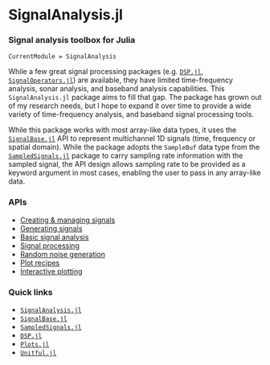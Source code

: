 # SignalAnalysis.jl
### Signal analysis toolbox for Julia

```@meta
CurrentModule = SignalAnalysis
```

While a few great signal processing packages (e.g. [`DSP.jl`](https://github.com/JuliaDSP/DSP.jl), [`SignalOperators.jl`](https://github.com/haberdashPI/SignalOperators.jl)) are available, they have limited time-frequency analysis, sonar analysis, and baseband analysis capabilities. This `SignalAnalysis.jl` package aims to fill that gap. The package has grown out of my research needs, but I hope to expand it over time to provide a wide variety of time-frequency analysis, and baseband signal processing tools.

While this package works with most array-like data types, it uses the [`SignalBase.jl`](https://github.com/haberdashPI/SignalBase.jl) API to represent multichannel 1D signals (time, frequency or spatial domain). While the package adopts the `SampleBuf` data type from the [`SampledSignals.jl`](https://github.com/JuliaAudio/SampledSignals.jl) package to carry sampling rate information with the sampled signal, the API design allows sampling rate to be provided as a keyword argument in most cases, enabling the user to pass in any array-like data.

### APIs

- [Creating & managing signals](@ref)
- [Generating signals](@ref)
- [Basic signal analysis](@ref)
- [Signal processing](@ref)
- [Random noise generation](@ref)
- [Plot recipes](@ref)
- [Interactive plotting](@ref)

### Quick links

- [`SignalAnalysis.jl`](https://github.com/org-arl/SignalAnalysis.jl)
- [`SignalBase.jl`](https://github.com/haberdashPI/SignalBase.jl)
- [`SampledSignals.jl`](https://github.com/JuliaAudio/SampledSignals.jl)
- [`DSP.jl`](https://github.com/JuliaDSP/DSP.jl)
- [`Plots.jl`](https://github.com/JuliaPlots/Plots.jl)
- [`Unitful.jl`](https://github.com/PainterQubits/Unitful.jl)
